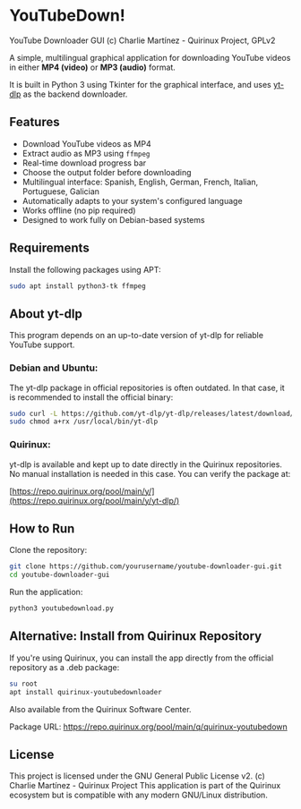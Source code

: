 # YouTubeDown!
YouTube Downloader GUI
(c) Charlie Martínez - Quirinux Project, GPLv2

A simple, multilingual graphical application for downloading YouTube videos in either **MP4 (video)** or **MP3 (audio)** format.  

It is built in Python 3 using Tkinter for the graphical interface, and uses [yt-dlp](https://github.com/yt-dlp/yt-dlp) as the backend downloader.

## Features

- Download YouTube videos as MP4
- Extract audio as MP3 using `ffmpeg`
- Real-time download progress bar
- Choose the output folder before downloading
- Multilingual interface: Spanish, English, German, French, Italian, Portuguese, Galician
- Automatically adapts to your system's configured language
- Works offline (no pip required)
- Designed to work fully on Debian-based systems

## Requirements

Install the following packages using APT:

```bash
sudo apt install python3-tk ffmpeg
```

## About yt-dlp

This program depends on an up-to-date version of yt-dlp for reliable YouTube support.

### Debian and Ubuntu: 

The yt-dlp package in official repositories is often outdated. In that case, it is recommended to install the official binary:

```bash
sudo curl -L https://github.com/yt-dlp/yt-dlp/releases/latest/download/yt-dlp -o /usr/local/bin/yt-dlp
sudo chmod a+rx /usr/local/bin/yt-dlp
```
### Quirinux: 

yt-dlp is available and kept up to date directly in the Quirinux repositories. No manual installation is needed in this case.
You can verify the package at:

[https://repo.quirinux.org/pool/main/y/](https://repo.quirinux.org/pool/main/y/yt-dlp/)

## How to Run

Clone the repository:

```bash
git clone https://github.com/yourusername/youtube-downloader-gui.git
cd youtube-downloader-gui
```

Run the application:
```bash
python3 youtubedownload.py
```

## Alternative: Install from Quirinux Repository

If you're using Quirinux, you can install the app directly from the official repository as a .deb package:

```bash
su root
apt install quirinux-youtubedownloader
```

Also available from the Quirinux Software Center.

Package URL:
https://repo.quirinux.org/pool/main/q/quirinux-youtubedown

## License

This project is licensed under the GNU General Public License v2.
(c) Charlie Martínez - Quirinux Project
This application is part of the Quirinux ecosystem but is compatible with any modern GNU/Linux distribution.
